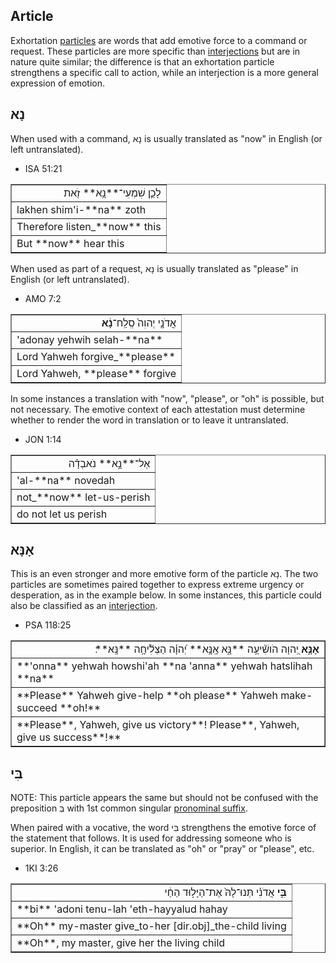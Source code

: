 ## Article
Exhortation [particles](https://git.door43.org/Door43/en-uhg/src/master/content/particle/02.md) are words that add emotive force to a command or request.  These particles are more specific than [interjections](https://git.door43.org/Door43/en-uhg/src/master/content/particle_interjection/02.md) but are in nature quite similar; the difference is that an exhortation particle strengthens a specific call to action, while an interjection is a more general expression of emotion. 

## נָא
When used with a command, נָא is usually translated as "now" in English (or left untranslated).

* ISA 51:21
<table border="1" class="docutils">
<colgroup>
<col width="100%" />
</colgroup>
<tbody valign="top">
<tr class="row-odd" align="right"><td>לָכֵ֛ן שִׁמְעִי־**נָ֥א** זֹ֖את</td>
</tr>
<tr class="row-even"><td>lakhen shim'i-**na** zoth</td>
</tr>
<tr class="row-odd"><td>Therefore listen_**now** this</td>
</tr>
<tr class="row-even"><td>But **now** hear this</td>
</tr>
</tbody>
</table>

When used as part of a request, נָא is usually translated as "please" in English (or left untranslated).

* AMO 7:2
<table border="1" class="docutils">
<colgroup>
<col width="100%" />
</colgroup>
<tbody valign="top">
<tr class="row-odd" align="right"><td>אֲדֹנָ֤י יְהוִה֙ סְֽלַֽח־<b>נָ֔א</b></td>
</tr>
<tr class="row-even"><td>'adonay yehwih selah-**na**</td>
</tr>
<tr class="row-odd"><td>Lord Yahweh forgive_**please**</td>
</tr>
<tr class="row-even"><td>Lord Yahweh, **please** forgive</td>
</tr>
</tbody>
</table>

In some instances a translation with "now", "please", or "oh" is possible, but not necessary. The emotive context of each attestation must determine whether to render the word in translation or to leave it untranslated.

* JON 1:14
<table border="1" class="docutils">
<colgroup>
<col width="100%" />
</colgroup>
<tbody valign="top">
<tr class="row-odd" align="right"><td>אַל־**נָ֣א** נֹאבְדָ֗ה</td>
</tr>
<tr class="row-even"><td>'al-**na** novedah</td>
</tr>
<tr class="row-odd"><td>not_**now** let-us-perish</td>
</tr>
<tr class="row-even"><td>do not let us perish</td>
</tr>
</tbody>
</table>

## אָנָּא

This is an even stronger and more emotive form of the particle נָא.  The two particles are sometimes paired together to express extreme urgency or desperation, as in the example below. In some instances, this particle could also be classified as an [interjection](https://git.door43.org/Door43/en-uhg/src/master/content/particle_interjection/02.md).

* PSA 118:25
<table border="1" class="docutils">
<colgroup>
<col width="100%" />
</colgroup>
<tbody valign="top">
<tr class="row-odd" align="right"><td><b>אָנָּ֣א</b> יְ֭הוָה הֹושִׁ֘יעָ֥ה **נָּ֑א אָֽנָּ֥א** יְ֝הוָ֗ה הַצְלִ֘יחָ֥ה **נָּֽא**׃</td>
</tr>
<tr class="row-even"><td>**'onna** yehwah howshi'ah **na 'anna** yehwah hatslihah **na**</td>
</tr>
<tr class="row-odd"><td>**Please** Yahweh give-help **oh please** Yahweh make-succeed **oh!**</td>
</tr>
<tr class="row-even"><td>**Please**, Yahweh, give us victory**! Please**, Yahweh, give us success**!**</td>
</tr>
</tbody>
</table>

## בִּי

NOTE: This particle appears the same but should not be confused with the preposition בְּ with 1st common singular [pronominal suffix](https://git.door43.org/Door43/en-uhg/src/master/content/suffix_pronominal/02.md).

When paired with a vocative, the word בִּי strengthens the emotive force of the statement that follows. It is used for addressing someone who is superior.  In English, it can be translated as "oh" or "pray" or "please", etc.

* 1KI 3:26
<table border="1" class="docutils">
<colgroup>
<col width="100%" />
</colgroup>
<tbody valign="top">
<tr class="row-odd" align="right"><td><b>בִּ֣י</b> אֲדֹנִ֗י תְּנוּ־לָהּ֙ אֶת־הַיָּל֣וּד הַחַ֔י</td>
</tr>
<tr class="row-even"><td>**bi** 'adoni tenu-lah 'eth-hayyalud hahay</td>
</tr>
<tr class="row-odd"><td>**Oh** my-master give_to-her [dir.obj]_the-child living</td>
</tr>
<tr class="row-even"><td>**Oh**, my master, give her the living child</td>
</tr>
</tbody>
</table>

